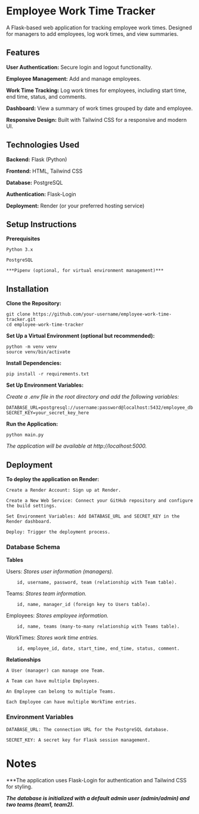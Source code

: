 # Employee Work Time Tracker

A Flask-based web application for tracking employee work times. Designed for managers to add employees, log work times, and view summaries.
## Features

  **User Authentication:** Secure login and logout functionality.

  **Employee Management:** Add and manage employees.

  **Work Time Tracking:** Log work times for employees, including start time, end time, status, and comments.

  **Dashboard:** View a summary of work times grouped by date and employee.

  **Responsive Design:** Built with Tailwind CSS for a responsive and modern UI.

## Technologies Used

  **Backend:** Flask (Python)

  **Frontend:** HTML, Tailwind CSS

  **Database:** PostgreSQL

  **Authentication:** Flask-Login

  **Deployment:** Render (or your preferred hosting service)

## Setup Instructions
**Prerequisites**

    Python 3.x

    PostgreSQL

    ***Pipenv (optional, for virtual environment management)***

## Installation

**Clone the Repository:**

    git clone https://github.com/your-username/employee-work-time-tracker.git
    cd employee-work-time-tracker

**Set Up a Virtual Environment (optional but recommended):**
    
    python -m venv venv
    source venv/bin/activate

**Install Dependencies:**

    pip install -r requirements.txt

**Set Up Environment Variables:**
  
  *Create a .env file in the root directory and add the following variables:*

    DATABASE_URL=postgresql://username:password@localhost:5432/employee_db
    SECRET_KEY=your_secret_key_here

**Run the Application:**

    python main.py

  *The application will be available at http://localhost:5000.*

## Deployment

**To deploy the application on Render:**

    Create a Render Account: Sign up at Render.

    Create a New Web Service: Connect your GitHub repository and configure the build settings.

    Set Environment Variables: Add DATABASE_URL and SECRET_KEY in the Render dashboard.

    Deploy: Trigger the deployment process.

### Database Schema

**Tables**

  Users: *Stores user information (managers).*

        id, username, password, team (relationship with Team table).

  Teams: *Stores team information.*

        id, name, manager_id (foreign key to Users table).

  Employees: *Stores employee information.*

        id, name, teams (many-to-many relationship with Teams table).

  WorkTimes: *Stores work time entries.*

        id, employee_id, date, start_time, end_time, status, comment.

**Relationships**

    A User (manager) can manage one Team.

    A Team can have multiple Employees.

    An Employee can belong to multiple Teams.

    Each Employee can have multiple WorkTime entries.

### Environment Variables

    DATABASE_URL: The connection URL for the PostgreSQL database.

    SECRET_KEY: A secret key for Flask session management.

# Notes

***The application uses Flask-Login for authentication and Tailwind CSS for styling.

***The database is initialized with a default admin user (admin/admin) and two teams (team1, team2).***
